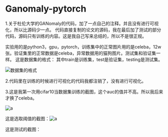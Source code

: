 # Ganomaly-pytorch
1.关于杜伦大学的GANomaly的代码，加了一点自己的注释。并且没有进行可视化，所以比源码少一点。
代码直接复制的论文的源码，我在最后加了测试的部分代码，源码只有训练的内容。这是我自己写来总结的，所以不是很正规。

实验用的是python3，gpu，pytorch，训练集中的正常图片用的是celeba，12w张。验证集里的正常数据是celeba，异常数据用的猫狗图片。测试集和验证集一样。
这是数据集的格式： 其中train是训练集，test是验证集，testing是测试集。




![数据集的格式](https://github.com/lcd111/Ganomaly-pytorch/blob/master/Ganomaly-pytorch/数据集的格式.png)

2.代码里在训练的时候进行可视化的代码我都注销了，没有进行可视化。

3.这是我第一次用cifar10当数据集训练的截图，这个auc的值并不高。所以我后来才换了celeba。

![a](https://github.com/lcd111/Ganomaly-pytorch/blob/master/Ganomaly-pytorch/image.png)


这是选取阈值的截图：![a](https://github.com/lcd111/Ganomaly-pytorch/blob/master/Ganomaly-pytorch/image.png)

这是测试的截图：
